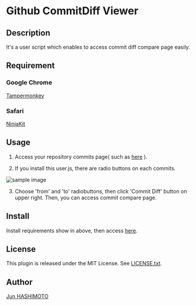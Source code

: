 Github CommitDiff Viewer
====

## Description

It's a user script which enables to access commit diff compare page easily.

## Requirement

### Google Chrome

[Tampermonkey](https://chrome.google.com/webstore/detail/tampermonkey/dhdgffkkebhmkfjojejmpbldmpobfkfo?hl=ja)

### Safari

[NinjaKit](http://os0x.hatenablog.com/entry/20100612/1276330696)

## Usage

1. Access your repository commits page( such as [here](https://github.com/manji602/github_commitdiff_viewer/commits/master) ).

2. If you install this user.js, there are radio buttons on each commits.

![sample image](https://cloud.githubusercontent.com/assets/531477/9022309/cd25ee4e-38ab-11e5-9784-0de294944bc0.png)


3. Choose 'from' and 'to' radiobuttons, then click 'Commit Diff' button on upper right.
Then, you can access commit compare page.

## Install

Install requirements show in above, then access [here](https://github.com/manji602/github_commit_viewer/raw/master/github.commitdiff.user.js).

## License

This plugin is released under the MIT License. See [LICENSE.txt](https://github.com/manji602/github_commit_viewer/raw/master/LICENSE.txt).

## Author

[Jun HASHIMOTO](https://github.com/manji602)
